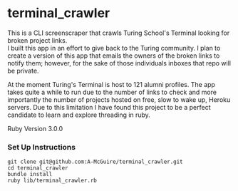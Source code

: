# terminal_crawler


This is a CLI screenscraper that crawls Turing School's Terminal looking for broken project links.  
I built this app in an effort to give back to the Turing community. I plan to create a version of this app that emails the owners of the broken links to notify them; however, for the sake of those individuals inboxes that repo will be private.

At the moment Turing's Terminal is host to 121 alumni profiles. The app takes quite a while to run due to the number of links to check and more importantly the number of projects hosted on free, slow to wake up, Heroku servers. Due to this limitation I have found this project to be a perfect candidate to learn and explore threading in ruby.

Ruby Version 3.0.0

### Set Up Instructions
```
git clone git@github.com:A-McGuire/terminal_crawler.git
cd terminal_crawler
bundle install
ruby lib/terminal_crawler.rb 
```
